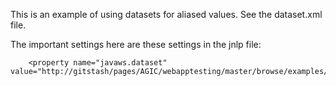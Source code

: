 This is an example of using datasets for aliased values. See the dataset.xml file.

The important settings here are these settings in the jnlp file:

```
    <property name="javaws.dataset" value="http://gitstash/pages/AGIC/webapptesting/master/browse/examples/5.dataset/dataset.xml"/>
```